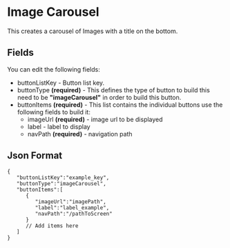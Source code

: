 
# Image Carousel
This creates a carousel of Images with a title on the bottom.

  

## Fields

  

You can edit the following fields:

- buttonListKey - Button list key.
- buttonType **(required)** - This defines the type of button to build this need to be **"imageCarousel"** in order to build this button.
- buttonItems **(required)** - This list contains the individual buttons use the following fields to build it:
	- imageUrl **(required)**  - image url to be displayed
	- label - label to display 
	- navPath **(required)** - navigation path


  

## Json Format

  

    {
       "buttonListKey":"example_key",
       "buttonType":"imageCarousel",
       "buttonItems":[
          {
             "imageUrl":"imagePath",
             "label":"label_example",
             "navPath":"/pathToScreen"
          }
          // Add items here
       ]
    }

  

